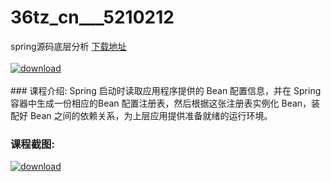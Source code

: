 # 36tz_cn___5210212
spring源码底层分析
[下载地址](http://www.36tz.cn/article/5210212 "下载地址")
<br/></br>[![download](http://36tz.cn/muke_img/2020_02_1-40.png "下载地址")](http://www.36tz.cn/article/5210212 "下载地址")
<br/></br>### 课程介绍:
Spring 启动时读取应用程序提供的 Bean 配置信息，并在 Spring 容器中生成一份相应的Bean 配置注册表，然后根据这张注册表实例化 Bean，装配好 Bean 之间的依赖关系，为上层应用提供准备就绪的运行环境。

### 课程截图:
[![download](http://36tz.cn/muke_img/2020_02_11-38.png "下载地址")](http://www.36tz.cn/article/5210212 "下载地址")
